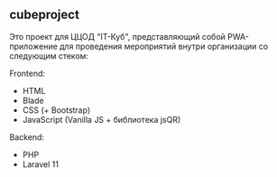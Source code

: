 ## cubeproject

Это проект для ЦЦОД "IT-Куб", представляющий собой PWA-приложение для проведения мероприятий внутри организации со следующим стеком:


Frontend:

- HTML
- Blade
- CSS (+ Bootstrap)
- JavaScript (Vanilla JS + библиотека jsQR)


Backend:
- PHP
- Laravel 11

